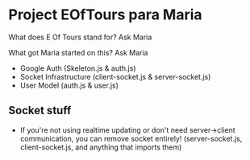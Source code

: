 # Project EOfTours para Maria

What does E Of Tours stand for? Ask Maria

What got Maria started on this? Ask Maria

- Google Auth (Skeleton.js & auth.js)
- Socket Infrastructure (client-socket.js & server-socket.js)
- User Model (auth.js & user.js)

## Socket stuff

<!-- ask Maria if we need server client communication -> maybe? -->

- If you're not using realtime updating or don't need server->client communication, you can remove socket entirely! (server-socket.js, client-socket.js, and anything that imports them)
<!-- already set it up though -->
